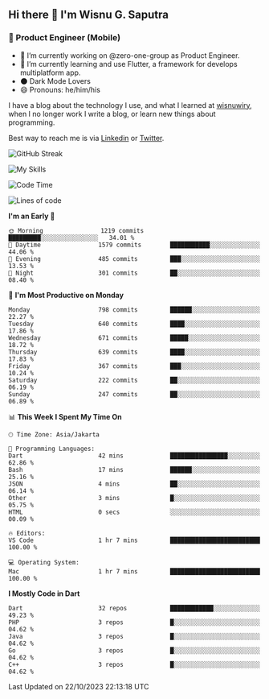 ## Hi there 👋 I'm Wisnu G. Saputra

### :mobile_phone_off: Product Engineer (Mobile)

- 🔭 I’m currently working on @zero-one-group as Product Engineer.
- 🌱 I’m currently learning and use Flutter, a framework for develops multiplatform app.
- 🌑 Dark Mode Lovers
- 😄 Pronouns: he/him/his

I have a blog about the technology I use, and what I learned at [wisnuwiry](https://wisnuwiry.space/), when I no longer work I write a blog, or learn new things about programming.

Best way to reach me is via [Linkedin](https://www.linkedin.com/in/wisnu-saputra/) or [Twitter](https://twitter.com/wisnuwiry).

![GitHub Streak](https://streak-stats.demolab.com?user=wisnuwiry&theme=dark&hide_border=true)

![My Skills](https://skillicons.dev/icons?i=dart,flutter,kotlin,swift,go,js,css,neovim,git,linux&perline=5)

<!--START_SECTION:waka-->
![Code Time](http://img.shields.io/badge/Code%20Time-825%20hrs%2015%20mins-blue)

![Lines of code](https://img.shields.io/badge/From%20Hello%20World%20I%27ve%20Written-4.6%20million%20lines%20of%20code-blue)

**I'm an Early 🐤** 

```text
🌞 Morning                1219 commits        █████████░░░░░░░░░░░░░░░░   34.01 % 
🌆 Daytime                1579 commits        ███████████░░░░░░░░░░░░░░   44.06 % 
🌃 Evening                485 commits         ███░░░░░░░░░░░░░░░░░░░░░░   13.53 % 
🌙 Night                  301 commits         ██░░░░░░░░░░░░░░░░░░░░░░░   08.40 % 
```
📅 **I'm Most Productive on Monday** 

```text
Monday                   798 commits         ██████░░░░░░░░░░░░░░░░░░░   22.27 % 
Tuesday                  640 commits         ████░░░░░░░░░░░░░░░░░░░░░   17.86 % 
Wednesday                671 commits         █████░░░░░░░░░░░░░░░░░░░░   18.72 % 
Thursday                 639 commits         ████░░░░░░░░░░░░░░░░░░░░░   17.83 % 
Friday                   367 commits         ███░░░░░░░░░░░░░░░░░░░░░░   10.24 % 
Saturday                 222 commits         ██░░░░░░░░░░░░░░░░░░░░░░░   06.19 % 
Sunday                   247 commits         ██░░░░░░░░░░░░░░░░░░░░░░░   06.89 % 
```


📊 **This Week I Spent My Time On** 

```text
🕑︎ Time Zone: Asia/Jakarta

💬 Programming Languages: 
Dart                     42 mins             ████████████████░░░░░░░░░   62.86 % 
Bash                     17 mins             ██████░░░░░░░░░░░░░░░░░░░   25.16 % 
JSON                     4 mins              ██░░░░░░░░░░░░░░░░░░░░░░░   06.14 % 
Other                    3 mins              █░░░░░░░░░░░░░░░░░░░░░░░░   05.75 % 
HTML                     0 secs              ░░░░░░░░░░░░░░░░░░░░░░░░░   00.09 % 

🔥 Editors: 
VS Code                  1 hr 7 mins         █████████████████████████   100.00 % 

💻 Operating System: 
Mac                      1 hr 7 mins         █████████████████████████   100.00 % 
```

**I Mostly Code in Dart** 

```text
Dart                     32 repos            ████████████░░░░░░░░░░░░░   49.23 % 
PHP                      3 repos             █░░░░░░░░░░░░░░░░░░░░░░░░   04.62 % 
Java                     3 repos             █░░░░░░░░░░░░░░░░░░░░░░░░   04.62 % 
Go                       3 repos             █░░░░░░░░░░░░░░░░░░░░░░░░   04.62 % 
C++                      3 repos             █░░░░░░░░░░░░░░░░░░░░░░░░   04.62 % 
```




 Last Updated on 22/10/2023 22:13:18 UTC
<!--END_SECTION:waka-->
